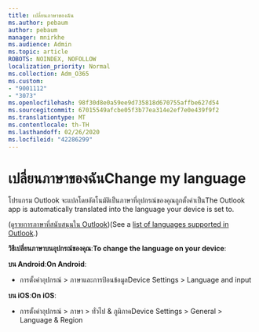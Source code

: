 ```yaml
---
title: เปลี่ยนภาษาของฉัน
ms.author: pebaum
author: pebaum
manager: mnirkhe
ms.audience: Admin
ms.topic: article
ROBOTS: NOINDEX, NOFOLLOW
localization_priority: Normal
ms.collection: Adm_O365
ms.custom:
- "9001112"
- "3073"
ms.openlocfilehash: 98f30d8e0a59ee9d735818d670755affbe627d54
ms.sourcegitcommit: 67015549afcbe05f3b77ea314e2ef7e0e439f9f2
ms.translationtype: MT
ms.contentlocale: th-TH
ms.lasthandoff: 02/26/2020
ms.locfileid: "42286299"
---
```

# <a name="change-my-language"></a><span data-ttu-id="85879-102">เปลี่ยนภาษาของฉัน</span><span class="sxs-lookup"><span data-stu-id="85879-102">Change my language</span></span>

<span data-ttu-id="85879-103">โปรแกรม Outlook จะแปลโดยอัตโนมัติเป็นภาษาที่อุปกรณ์ของคุณถูกตั้งค่าเป็น</span><span class="sxs-lookup"><span data-stu-id="85879-103">The Outlook app is automatically translated into the language your device is set to.</span></span> 

<span data-ttu-id="85879-104">(ดู[รายการภาษาที่สนับสนุนใน Outlook](https://acompli.helpshift.com/a/outlook/?s=general-questions&f=in-which-languages-is-your-app-translated))</span><span class="sxs-lookup"><span data-stu-id="85879-104">(See a [list of languages supported in Outlook](https://acompli.helpshift.com/a/outlook/?s=general-questions&f=in-which-languages-is-your-app-translated).)</span></span> 

<span data-ttu-id="85879-105">**วิธีเปลี่ยนภาษาบนอุปกรณ์ของคุณ**:</span><span class="sxs-lookup"><span data-stu-id="85879-105">**To change the language on your device**:</span></span> 

<span data-ttu-id="85879-106">**บน Android**:</span><span class="sxs-lookup"><span data-stu-id="85879-106">**On Android**:</span></span> 

- <span data-ttu-id="85879-107">การตั้งค่าอุปกรณ์ > ภาษาและการป้อนข้อมูล</span><span class="sxs-lookup"><span data-stu-id="85879-107">Device Settings > Language and input</span></span> 

<span data-ttu-id="85879-108">**บน iOS**:</span><span class="sxs-lookup"><span data-stu-id="85879-108">**On iOS**:</span></span> 

- <span data-ttu-id="85879-109">การตั้งค่าอุปกรณ์ > ภาษา > ทั่วไป & ภูมิภาค</span><span class="sxs-lookup"><span data-stu-id="85879-109">Device Settings > General > Language & Region</span></span> 

